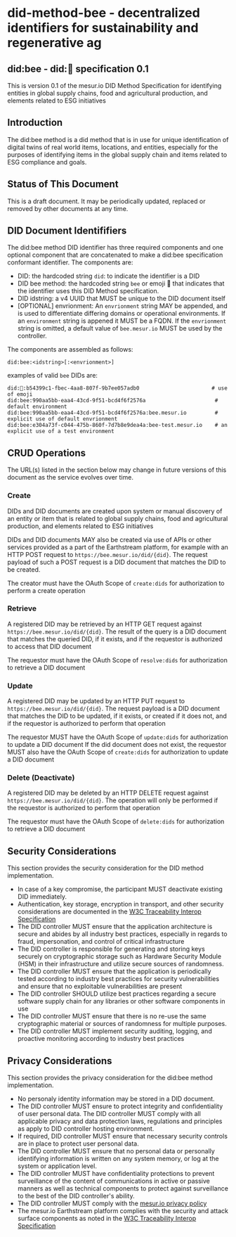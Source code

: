 # did-method-bee - decentralized identifiers for sustainability and regenerative ag

## did:bee - did:🐝 specification 0.1

This is version 0.1 of the mesur.io DID Method Specification for identifying entities in global supply chains, food and agricultural production, and elements related to ESG initiatives

## Introduction

The did:bee method is a did method that is in use for unique identification of digital twins of real world items, locations, and entities, especially for the purposes of identifying items in the global supply chain and items related to ESG compliance and goals.

## Status of This Document

This is a draft document. It may be periodically updated, replaced or removed by other documents at any time.

## DID Document Identififiers

The did:bee method DID identifier has three required components and one optional component that are concatenated to make a did:bee specification conformant identifier. The components are:

- DID: the hardcoded string `did`: to indicate the identifier is a DID
- DID bee method: the hardcoded string `bee` or emoji 🐝 that indicates that the identifier uses this DID Method specification.
- DID idstring: a v4 UUID that MUST be unique to the DID document itself
- [OPTIONAL] envrionment: An `envrionment` string MAY be appended, and is used to differentiate differing domains or operational environments.  If an `environment` string is appened it MUST be a FQDN.  If the `envrionment` string is omitted, a default value of `bee.mesur.io` MUST be used by the controller.

The components are assembled as follows:

`did:bee:<idstring>[:<envrionment>]`

examples of valid `bee` DIDs are:

```
did:🐝:b54399c1-fbec-4aa8-807f-9b7ee057adb0                       # use of emoji
did:bee:990aa5bb-eaa4-43cd-9f51-bcd4f6f2576a                      # default environment
did:bee:990aa5bb-eaa4-43cd-9f51-bcd4f6f2576a:bee.mesur.io         # explicit use of default envrionment
did:bee:e304a73f-c044-475b-860f-7d7b8e9dea4a:bee-test.mesur.io    # an explicit use of a test environment
```

## CRUD Operations

The URL(s) listed in the section below may change in future versions of this document as the service evolves over time. 

### Create

DIDs and DID documents are created upon system or manual discovery of an entity or item that is related to global supply chains, food and agricultural production, and elements related to ESG initiatives

DIDs and DID documents MAY also be created via use of APIs or other services provided as a part of the Earthstream platform, for example with an HTTP POST request to `https://bee.mesur.io/did/{did}`. The request payload of such a POST request is a DID document that matches the DID to be created.

The creator must have the OAuth Scope of `create:dids` for authorization to perform a create operation

### Retrieve

A registered DID may be retrieved by an HTTP GET request against `https://bee.mesur.io/did/{did}`. The result of the query is a DID document that matches the queried DID, if it exists, and if the requestor is authorized to access that DID document

The requestor must have the OAuth Scope of `resolve:dids` for authorization to retrieve a DID document

### Update

A registered DID may be updated by an HTTP PUT request to `https://bee.mesur.io/did/{did}`. The request payload is a DID document that matches the DID to be updated, if it exists, or created if it does not, and if the requestor is authorized to perform that operation

The requestor MUST have the OAuth Scope of `update:dids` for authorization to update a DID document
If the did document does not exist, the requestor MUST also have the OAuth Scope of `create:dids` for authorization to update a DID document

### Delete (Deactivate)

A registered DID may be deleted by an HTTP DELETE request against `https://bee.mesur.io/did/{did}`. The operation will only be performed if the requestor is authorized to perform that operation

The requestor must have the OAuth Scope of `delete:dids` for authorization to retrieve a DID document

## Security Considerations

This section provides the security consideration for the DID method implementation.

- In case of a key compromise, the participant MUST deactivate existing DID immediately.
- Authentication, key storage, encryption in transport, and other security considerations are documented in the [W3C Traceability Interop Specification](https://w3id.org/traceability/interoperability) 
- The DID controller MUST ensure that the application architecture is secure and abides by all industry best practices, especially in regards to fraud, impersonation, and control of critical infrastructure
- The DID controller is responsible for generating and storing keys securely on cryptographic storage such as Hardware Security Module (HSM) in their infrastructure and utilize secure sources of randomness.
- The DID controller MUST ensure that the application is periodically tested according to industry best practices for security vulnerabilities and ensure that no exploitable vulnerabilities are present
- The DID controller SHOULD utilize best practices regarding a secure software supply chain for any libraries or other software components in use
- The DID controller MUST ensure that there is no re-use the same cryptographic material or sources of randomness for multiple purposes.
- The DID controller MUST implement security auditing, logging, and proactive monitoring according to industry best practices

## Privacy Considerations

This section provides the privacy consideration for the did:bee method implementation.

- No personaly identity information may be stored in a DID document.
- The DID controller MUST ensure to protect integrity and confidentiality of user personal data. The DID controller MUST comply with all applicable privacy and data protection laws, regulations and principles as apply to DID controller hosting environment.
- If required, DID controller MUST ensure that necessary security controls are in place to protect user personal data.
- The DID controller MUST ensure that no personal data or personally identifying information is written on any system memory, or log at the system or application level.
- The DID controller MUST have confidentiality protections to prevent surveillance of the content of communications in active or passive manners as well as technical components to protect against surveillance to the best of the DID controller's ability.
- The DID controller MUST comply with the [mesur.io privacy policy](https://mesur.io/privacy)
- The mesur.io Earthstream platform complies with the security and attack surface components as noted in the [W3C Traceability Interop Specification](https://w3id.org/traceability/interoperability)
